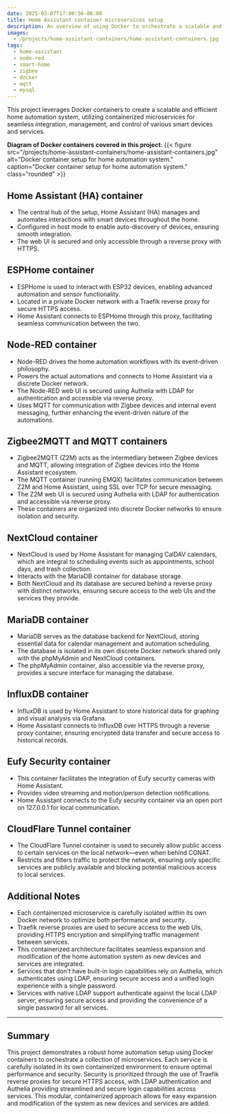 ```yaml
---
date: 2025-03-07T17:00:56-06:00
title: Home Assistant container microservices setup
description: An overview of using Docker to orchestrate a scalable and efficient home automation system, leveraging containerized microservices for seamless integration and management of smart devices.
images:
  - /projects/home-assistant-containers/home-assistant-containers.jpg
tags:
  - home-assistant
  - node-red
  - smart-home
  - zigbee
  - docker
  - mqtt
  - mysql
---
```

This project leverages Docker containers to create a scalable and efficient home automation system, utilizing containerized microservices for seamless integration, management, and control of various smart devices and services.

**Diagram of Docker containers covered in this project**:
{{< figure src="/projects/home-assistant-containers/home-assistant-containers.jpg" alt="Docker container setup for home automation system." caption="Docker container setup for home automation system." class="rounded" >}}

## Home Assistant (HA) container

- The central hub of the setup, Home Assistant (HA) manages and automates interactions with smart devices throughout the home.
- Configured in host mode to enable auto-discovery of devices, ensuring smooth integration.
- The web UI is secured and only accessible through a reverse proxy with HTTPS.

## ESPHome container

- ESPHome is used to interact with ESP32 devices, enabling advanced automation and sensor functionality.
- Located in a private Docker network with a Traefik reverse proxy for secure HTTPS access.
- Home Assistant connects to ESPHome through this proxy, facilitating seamless communication between the two.

## Node-RED container

- Node-RED drives the home automation workflows with its event-driven philosophy.
- Powers the actual automations and connects to Home Assistant via a discrete Docker network.
- The Node-RED web UI is secured using Authelia with LDAP for authentication and accessible via reverse proxy.
- Uses MQTT for communication with Zigbee devices and internal event messaging, further enhancing the event-driven nature of the automations.

## Zigbee2MQTT and MQTT containers

- Zigbee2MQTT (Z2M) acts as the intermediary between Zigbee devices and MQTT, allowing integration of Zigbee devices into the Home Assistant ecosystem.
- The MQTT container (running EMQX) facilitates communication between Z2M and Home Assistant, using SSL over TCP for secure messaging.
- The Z2M web UI is secured using Authelia with LDAP for authentication and accessible via reverse proxy.
- These containers are organized into discrete Docker networks to ensure isolation and security.

## NextCloud container

- NextCloud is used by Home Assistant for managing CalDAV calendars, which are integral to scheduling events such as appointments, school days, and trash collection.
- Interacts with the MariaDB container for database storage.
- Both NextCloud and its database are secured behind a reverse proxy with distinct networks, ensuring secure access to the web UIs and the services they provide.

## MariaDB container

- MariaDB serves as the database backend for NextCloud, storing essential data for calendar management and automation scheduling.
- The database is isolated in its own discrete Docker network shared only with the phpMyAdmin and NextCloud containers.
- The phpMyAdmin container, also accessible via the reverse proxy, provides a secure interface for managing the database.

## InfluxDB container

- InfluxDB is used by Home Assistant to store historical data for graphing and visual analysis via Grafana.
- Home Assistant connects to InfluxDB over HTTPS through a reverse proxy container, ensuring encrypted data transfer and secure access to historical records.

## Eufy Security container

- This container facilitates the integration of Eufy security cameras with Home Assistant.
- Provides video streaming and motion/person detection notifications.
- Home Assistant connects to the Eufy security container via an open port on 127.0.0.1 for local communication.

## CloudFlare Tunnel container

- The CloudFlare Tunnel container is used to securely allow public access to certain services on the local network—even when behind CGNAT.
- Restricts and filters traffic to protect the network, ensuring only specific services are publicly available and blocking potential malicious access to local services.

## Additional Notes

- Each containerized microservice is carefully isolated within its own Docker network to optimize both performance and security.
- Traefik reverse proxies are used to secure access to the web UIs, providing HTTPS encryption and simplifying traffic management between services.
- This containerized architecture facilitates seamless expansion and modification of the home automation system as new devices and services are integrated.
- Services that don't have built-in login capabilities rely on Authelia, which authenticates using LDAP, ensuring secure access and a unified login experience with a single password.
- Services with native LDAP support authenticate against the local LDAP server, ensuring secure access and providing the convenience of a single password for all services.

---

## Summary

This project demonstrates a robust home automation setup using Docker containers to orchestrate a collection of microservices. Each service is carefully isolated in its own containerized environment to ensure optimal performance and security. Security is prioritized through the use of Traefik reverse proxies for secure HTTPS access, with LDAP authentication and Authelia providing streamlined and secure login capabilities across services. This modular, containerized approach allows for easy expansion and modification of the system as new devices and services are added.
